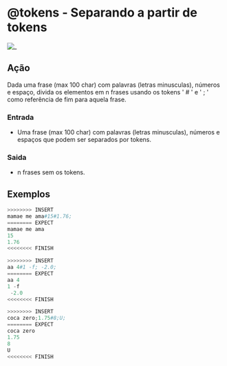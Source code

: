 # @tokens - Separando a partir de tokens

![_](cover.jpg)

## Ação

Dada uma frase (max 100 char) com palavras (letras minusculas), números e espaço, divida os elementos em n frases usando os tokens ' # ' e ' ; ' como referência de fim para aquela frase.

### Entrada

* Uma frase (max 100 char) com palavras (letras minusculas), números e espaços que podem ser separados por tokens.

### Saida

* n frases sem os tokens.

## Exemplos

``` py
>>>>>>>> INSERT
mamae me ama#15#1.76;
======== EXPECT
mamae me ama
15
1.76
<<<<<<<< FINISH
```

```py
>>>>>>>> INSERT
aa 4#1 -f; -2.0;
======== EXPECT
aa 4
1 -f
 -2.0
<<<<<<<< FINISH
```

```py
>>>>>>>> INSERT
coca zero;1.75#8;U;
======== EXPECT
coca zero
1.75
8
U
<<<<<<<< FINISH
```
